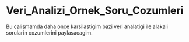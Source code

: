 # Veri_Analizi_Ornek_Soru_Cozumleri
Bu calismamda daha once karsilastigim bazi veri analatigi ile alakali sorularin cozumlerini paylasacagim.
